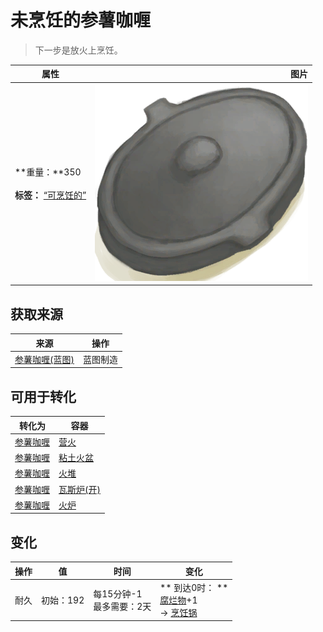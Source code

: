 # 未烹饪的参薯咖喱  
> 下一步是放火上烹饪。  
  
  属性  |   图片   
 ----  |  ----:   
 **重量：**350<br><br>**标签：**	[“可烹饪的”](tag_Cookable.md)  |  ![](Sprite/CookingPotClosed.png)   
  
## 获取来源  
来源  |  操作  
----  |  ----  
[参薯咖喱(蓝图)](Bp_YamCurry.md)  |  蓝图制造  
## 可用于转化  
转化为  |  容器  
----  |  ----  
[参薯咖喱](YamCurry.md)  |  [营火](Campfire.md)  
[参薯咖喱](YamCurry.md)  |  [粘土火盆](ClayFirePit.md)  
[参薯咖喱](YamCurry.md)  |  [火堆](Fire.md)  
[参薯咖喱](YamCurry.md)  |  [瓦斯炉(开)](GasCookerOn.md)  
[参薯咖喱](YamCurry.md)  |  [火炉](Stove.md)  
## 变化   
操作  |  值  |  时间  |  变化  
----  |  ----  |  ----  |  ----  
耐久  |  初始：192  |  每15分钟-1<br>最多需要：2天  |  ** 到达0时： **<br>[腐烂物](RottenRemains.md)+1 <br>→ [烹饪锅](CookingPot.md)  
